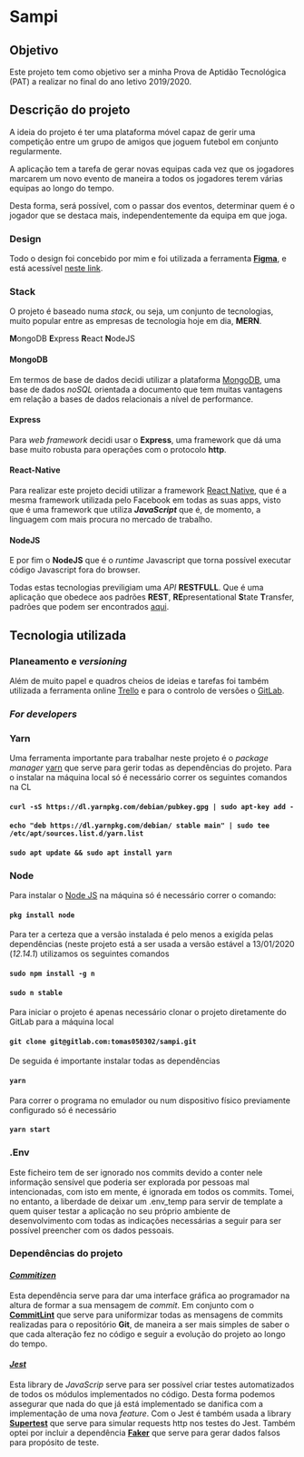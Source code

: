 # Sampi

## Objetivo

Este projeto tem como objetivo ser a minha Prova de Aptidão Tecnológica (PAT) a realizar no final do ano letivo 2019/2020.

## Descrição do projeto

A ideia do projeto é ter uma plataforma móvel capaz de gerir uma competição entre um grupo de amigos que joguem futebol em conjunto regularmente.

A aplicação tem a tarefa de gerar novas equipas cada vez que os jogadores marcarem um novo evento de maneira a todos os jogadores terem várias equipas ao longo do tempo.

Desta forma, será possível, com o passar dos eventos, determinar quem é o jogador que se destaca mais, independentemente da equipa em que joga.

### Design

Todo o design foi concebido por mim e foi utilizada a ferramenta [**Figma**](https://www.figma.com), e está acessível [neste link](https://www.figma.com/file/L4uZDocj3GfuzbzvTzwuuW/Sampi?node-id=0%3A1).

### Stack

O projeto é baseado numa _stack_, ou seja, um conjunto de tecnologias, muito popular entre as empresas de tecnologia hoje em dia, **MERN**.

**M**ongoDB
**E**xpress
**R**eact
**N**odeJS

#### MongoDB

Em termos de base de dados decidi utilizar a plataforma [MongoDB](https://www.mongodb.com/), uma base de dados _noSQL_ orientada a documento que tem muitas vantagens em relação a bases de dados relacionais a nível de performance.

#### Express

Para _web framework_ decidi usar o **Express**, uma framework que dá uma base muito robusta para operações com o protocolo **http**.

#### React-Native

Para realizar este projeto decidi utilizar a framework [React Native](https://facebook.github.io/react-native/), que é a mesma framework utilizada pelo Facebook em todas as suas apps, visto que é uma framework que utiliza **_JavaScript_** que é, de momento, a linguagem com mais procura no mercado de trabalho.

#### NodeJS

E por fim o **NodeJS** que é o _runtime_ Javascript que torna possível executar código Javascript fora do browser.

Todas estas tecnologias previligiam uma *API* **RESTFULL**. Que é uma aplicação que obedece aos padrões **REST**, **RE**presentational **S**tate **T**ransfer, padrões que podem ser encontrados [aqui](https://restfulapi.net/).

## Tecnologia utilizada

### Planeamento e _versioning_

Além de muito papel e quadros cheios de ideias e tarefas foi também utilizada a ferramenta online [Trello](https://trello.com/b/NzGBlb8O/sampi) e para o controlo de versões o [GitLab](https://gitlab.com/tomas050302/sampi).

### _For developers_

### Yarn

Uma ferramenta importante para trabalhar neste projeto é o _package manager_ [yarn](https://yarnpkg.com/en/) que serve para gerir todas as dependências do projeto. Para o instalar na máquina local só é necessário correr os seguintes comandos na CL

#### `curl -sS https://dl.yarnpkg.com/debian/pubkey.gpg | sudo apt-key add -`

#### `echo "deb https://dl.yarnpkg.com/debian/ stable main" | sudo tee /etc/apt/sources.list.d/yarn.list`

#### `sudo apt update && sudo apt install yarn`

### Node

Para instalar o [Node JS](https://nodejs.org/en/) na máquina só é necessário correr o comando:

#### `pkg install node`

Para ter a certeza que a versão instalada é pelo menos a exigída pelas dependências (neste projeto está a ser usada a versão estável a 13/01/2020 (_*12.14.1*_) utilizamos os seguintes comandos

#### `sudo npm install -g n`

#### `sudo n stable`

Para iniciar o projeto é apenas necessário clonar o projeto diretamente do GitLab para a máquina local

#### `git clone git@gitlab.com:tomas050302/sampi.git`

De seguida é importante instalar todas as dependências

#### `yarn`

Para correr o programa no emulador ou num dispositivo físico previamente configurado só é necessário

#### `yarn start`

### .Env

Este ficheiro tem de ser ignorado nos commits devido a conter nele informação sensível que poderia ser explorada por pessoas mal intencionadas, com isto em mente, é ignorada em todos os commits. Tomei, no entanto, a liberdade de deixar um .env_temp para servir de template a quem quiser testar a aplicação no seu próprio ambiente de desenvolvimento com todas as indicações necessárias a seguir para ser possível preencher com os dados pessoais.

### Dependências do projeto

#### [_Commitizen_](https://github.com/commitizen/cz-cli)

Esta dependência serve para dar uma interface gráfica ao programador na altura de formar a sua mensagem de _commit_.
Em conjunto com o [**CommitLint**](https://github.com/conventional-changelog/commitlint) que serve para uniformizar todas as mensagens de commits realizadas para o repositório __Git__, de maneira a ser mais simples de saber o que cada alteração fez no código e seguir a evolução do projeto ao longo do tempo.

#### [_Jest_](https://jestjs.io/)

Esta library de _JavaScrip_ serve para ser possível criar testes automatizados de todos os módulos implementados no código. Desta forma podemos assegurar que nada do que já está implementado se danifica com a implementação de uma nova _feature_.
Com o Jest é também usada a library [**Supertest**](https://github.com/visionmedia/supertest) que serve para simular requests http nos testes do Jest. Também optei por incluir a dependência [**Faker**](https://github.com/marak/Faker.js/) que serve para gerar dados falsos para propósito de teste.

